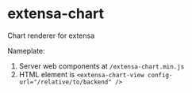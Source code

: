 # extensa-chart
Chart renderer for extensa

Nameplate:

1. Server web components at `/extensa-chart.min.js`
2.  HTML element is `<extensa-chart-view config-url="/relative/to/backend" />`